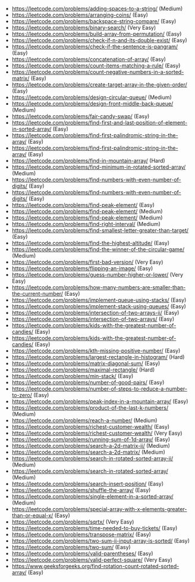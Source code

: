 - https://leetcode.com/problems/adding-spaces-to-a-string/ (Medium)
- https://leetcode.com/problems/arranging-coins/ (Easy)
- https://leetcode.com/problems/backspace-string-compare/ (Easy)
- https://leetcode.com/problems/binary-search/ (Very Easy)
- https://leetcode.com/problems/build-array-from-permutation/ (Easy)
- https://leetcode.com/problems/check-if-n-and-its-double-exist/ (Easy)
- https://leetcode.com/problems/check-if-the-sentence-is-pangram/ (Easy)
- https://leetcode.com/problems/concatenation-of-array/ (Easy)
- https://leetcode.com/problems/count-items-matching-a-rule/ (Easy)
- https://leetcode.com/problems/count-negative-numbers-in-a-sorted-matrix/ (Easy)
- https://leetcode.com/problems/create-target-array-in-the-given-order/ (Easy)
- https://leetcode.com/problems/design-circular-queue/ (Medium)
- https://leetcode.com/problems/design-front-middle-back-queue/ (Medium)
- https://leetcode.com/problems/fair-candy-swap/ (Easy)
- https://leetcode.com/problems/find-first-and-last-position-of-element-in-sorted-array/ (Easy)
- https://leetcode.com/problems/find-first-palindromic-string-in-the-array/ (Easy)
- https://leetcode.com/problems/find-first-palindromic-string-in-the-array/ (Easy)
- https://leetcode.com/problems/find-in-mountain-array/ (Hard)
- https://leetcode.com/problems/find-minimum-in-rotated-sorted-array/ (Medium)
- https://leetcode.com/problems/find-numbers-with-even-number-of-digits/ (Easy)
- https://leetcode.com/problems/find-numbers-with-even-number-of-digits/ (Easy)
- https://leetcode.com/problems/find-peak-element/ (Easy)
- https://leetcode.com/problems/find-peak-element/ (Medium)
- https://leetcode.com/problems/find-peak-element/ (Medium)
- https://leetcode.com/problems/find-right-interval/ (Medium)
- https://leetcode.com/problems/find-smallest-letter-greater-than-target/ (Easy)
- https://leetcode.com/problems/find-the-highest-altitude/ (Easy)
- https://leetcode.com/problems/find-the-winner-of-the-circular-game/ (Medium)
- https://leetcode.com/problems/first-bad-version/ (Very Easy)
- https://leetcode.com/problems/flipping-an-image/ (Easy)
- https://leetcode.com/problems/guess-number-higher-or-lower/ (Very Easy)
- https://leetcode.com/problems/how-many-numbers-are-smaller-than-the-current-number/ (Easy)
- https://leetcode.com/problems/implement-queue-using-stacks/ (Easy)
- https://leetcode.com/problems/implement-stack-using-queues/ (Easy)
- https://leetcode.com/problems/intersection-of-two-arrays-ii/ (Easy)
- https://leetcode.com/problems/intersection-of-two-arrays/ (Easy)
- https://leetcode.com/problems/kids-with-the-greatest-number-of-candies/ (Easy)
- https://leetcode.com/problems/kids-with-the-greatest-number-of-candies/ (Easy)
- https://leetcode.com/problems/kth-missing-positive-number/ (Easy)
- https://leetcode.com/problems/largest-rectangle-in-histogram/ (Hard)
- https://leetcode.com/problems/matrix-diagonal-sum/ (Easy)
- https://leetcode.com/problems/maximal-rectangle/ (Hard)
- https://leetcode.com/problems/min-stack/ (Easy)
- https://leetcode.com/problems/number-of-good-pairs/ (Easy)
- https://leetcode.com/problems/number-of-steps-to-reduce-a-number-to-zero/ (Easy)
- https://leetcode.com/problems/peak-index-in-a-mountain-array/ (Easy)
- https://leetcode.com/problems/product-of-the-last-k-numbers/ (Medium)
- https://leetcode.com/problems/reach-a-number/ (Medium)
- https://leetcode.com/problems/richest-customer-wealth/ (Easy)
- https://leetcode.com/problems/richest-customer-wealth/ (Very Easy)
- https://leetcode.com/problems/running-sum-of-1d-array/ (Easy)
- https://leetcode.com/problems/search-a-2d-matrix-ii/ (Medium)
- https://leetcode.com/problems/search-a-2d-matrix/ (Medium)
- https://leetcode.com/problems/search-in-rotated-sorted-array-ii/ (Medium)
- https://leetcode.com/problems/search-in-rotated-sorted-array/ (Medium)
- https://leetcode.com/problems/search-insert-position/ (Easy)
- https://leetcode.com/problems/shuffle-the-array/ (Easy)
- https://leetcode.com/problems/single-element-in-a-sorted-array/ (Medium)
- https://leetcode.com/problems/special-array-with-x-elements-greater-than-or-equal-x/ (Easy)
- https://leetcode.com/problems/sqrtx/ (Very Easy)
- https://leetcode.com/problems/time-needed-to-buy-tickets/ (Easy)
- https://leetcode.com/problems/transpose-matrix/ (Easy)
- https://leetcode.com/problems/two-sum-ii-input-array-is-sorted/ (Easy)
- https://leetcode.com/problems/two-sum/ (Easy)
- https://leetcode.com/problems/valid-parentheses/ (Easy)
- https://leetcode.com/problems/valid-perfect-square/ (Very Easy)
- https://www.geeksforgeeks.org/find-rotation-count-rotated-sorted-array/ (Easy)
